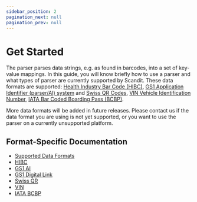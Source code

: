 ```yaml
---
sidebar_position: 2
pagination_next: null
pagination_prev: null
---
```


# Get Started

The parser parses data strings, e.g. as found in barcodes, into a set of key-value mappings. In this guide, you will know briefly how to use a parser and what types of parser are currently supported by Scandit. These data formats are supported: [Health Industry Bar Code (HIBC)](https://docs.scandit.com/data-capture-sdk/xamarin.android/parser/hibc.html), [GS1 Application Identifier (parser/AI) system](https://docs.scandit.com/data-capture-sdk/xamarin.android/parser/gs1ai.html) and [Swiss QR Codes](https://docs.scandit.com/data-capture-sdk/xamarin.android/parser/swissqr.html), [VIN Vehicle Identification Number](https://docs.scandit.com/data-capture-sdk/xamarin.android/parser/vin.html), [IATA Bar Coded Boarding Pass (BCBP)](https://docs.scandit.com/data-capture-sdk/xamarin.android/parser/iata-bcbp.html).

More data formats will be added in future releases. Please contact us if the data format you are using is not yet supported, or you want to use the parser on a currently unsupported platform.

## Format-Specific Documentation

- [Supported Data Formats](https://docs.scandit.com/data-capture-sdk/xamarin.android/parser/formats.html)
- [HIBC](https://docs.scandit.com/data-capture-sdk/xamarin.android/parser/hibc.html)
- [GS1 AI](https://docs.scandit.com/data-capture-sdk/xamarin.android/parser/gs1ai.html)
- [GS1 Digital Link](https://docs.scandit.com/data-capture-sdk/xamarin.android/parser/gs1-digital-link.html)
- [Swiss QR](https://docs.scandit.com/data-capture-sdk/xamarin.android/parser/swissqr.html)
- [VIN](https://docs.scandit.com/data-capture-sdk/xamarin.android/parser/vin.html)
- [IATA BCBP](https://docs.scandit.com/data-capture-sdk/xamarin.android/parser/iata-bcbp.html)
